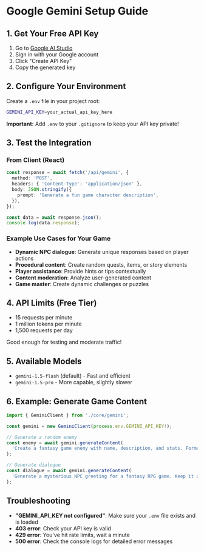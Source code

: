 # Google Gemini Setup Guide

## 1. Get Your Free API Key

1. Go to [Google AI Studio](https://aistudio.google.com/app/apikey)
2. Sign in with your Google account
3. Click "Create API Key"
4. Copy the generated key

## 2. Configure Your Environment

Create a `.env` file in your project root:

```bash
GEMINI_API_KEY=your_actual_api_key_here
```

**Important:** Add `.env` to your `.gitignore` to keep your API key private!

## 3. Test the Integration

### From Client (React)

```typescript
const response = await fetch('/api/gemini', {
  method: 'POST',
  headers: { 'Content-Type': 'application/json' },
  body: JSON.stringify({
    prompt: 'Generate a fun game character description',
  }),
});

const data = await response.json();
console.log(data.response);
```

### Example Use Cases for Your Game

- **Dynamic NPC dialogue**: Generate unique responses based on player actions
- **Procedural content**: Create random quests, items, or story elements
- **Player assistance**: Provide hints or tips contextually
- **Content moderation**: Analyze user-generated content
- **Game master**: Create dynamic challenges or puzzles

## 4. API Limits (Free Tier)

- 15 requests per minute
- 1 million tokens per minute
- 1,500 requests per day

Good enough for testing and moderate traffic!

## 5. Available Models

- `gemini-1.5-flash` (default) - Fast and efficient
- `gemini-1.5-pro` - More capable, slightly slower

## 6. Example: Generate Game Content

```typescript
import { GeminiClient } from './core/gemini';

const gemini = new GeminiClient(process.env.GEMINI_API_KEY!);

// Generate a random enemy
const enemy = await gemini.generateContent(
  'Create a fantasy game enemy with name, description, and stats. Format as JSON.'
);

// Generate dialogue
const dialogue = await gemini.generateContent(
  'Generate a mysterious NPC greeting for a fantasy RPG game. Keep it under 50 words.'
);
```

## Troubleshooting

- **"GEMINI_API_KEY not configured"**: Make sure your `.env` file exists and is loaded
- **403 error**: Check your API key is valid
- **429 error**: You've hit rate limits, wait a minute
- **500 error**: Check the console logs for detailed error messages
